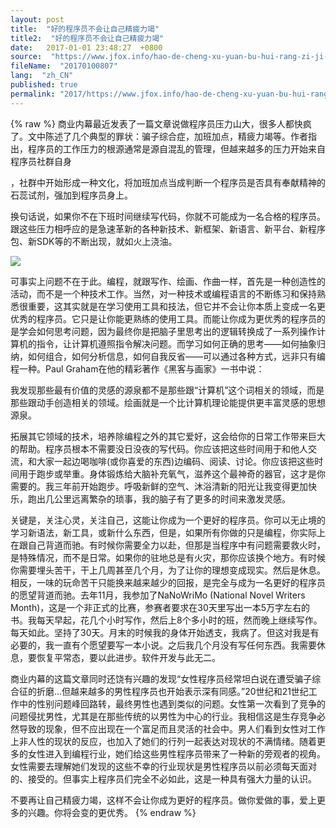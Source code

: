 ```yaml
---
layout: post
title:  "好的程序员不会让自己精疲力竭"
title2:  "好的程序员不会让自己精疲力竭"
date:   2017-01-01 23:48:27  +0800
source:  "https://www.jfox.info/hao-de-cheng-xu-yuan-bu-hui-rang-zi-ji-jing-pi-li-jie.html"
fileName:  "20170100807"
lang:  "zh_CN"
published: true
permalink: "2017/https://www.jfox.info/hao-de-cheng-xu-yuan-bu-hui-rang-zi-ji-jing-pi-li-jie.html"
---
```

{% raw %}
商业内幕最近发表了一篇文章说做程序员压力山大，很多人都快疯了。文中陈述了几个典型的罪状：骗子综合症，加班加点，精疲力竭等。作者指出，程序员的工作压力的根源通常是源自混乱的管理，但越来越多的压力开始来自程序员社群自身

，社群中开始形成一种文化，将加班加点当成判断一个程序员是否具有奉献精神的石蕊试剂，强加到程序员身上。

换句话说，如果你不在下班时间继续写代码，你就不可能成为一名合格的程序员。跟这些压力相呼应的是急速革新的各种新技术、新框架、新语言、新平台、新程序包、新SDK等的不断出现，就如火上浇油。

![](/wp-content/uploads/2015/12/93041400063552.jpg)

可事实上问题不在于此。编程，就跟写作、绘画、作曲一样，首先是一种创造性的活动，而不是一个种技术工作。当然，对一种技术或编程语言的不断练习和保持熟悉很重要，这其实就是在学习使用工具和技法，但它并不会让你本质上变成一名更优秀的程序员。它只是让你能更熟练的使用工具。而能让你成为更优秀的程序员的是学会如何思考问题，因为最终你是把脑子里思考出的逻辑转换成了一系列操作计算机的指令，让计算机遵照指令解决问题。而学习如何正确的思考——如何抽象归纳，如何组合，如何分析信息，如何自我反省——可以通过各种方式，远非只有编程一种。Paul Graham在他的精彩著作《黑客与画家》一书中说：

我发现那些最有价值的灵感的源泉都不是那些跟“计算机”这个词相关的领域，而是那些跟动手创造相关的领域。绘画就是一个比计算机理论能提供更丰富灵感的思想源泉。

拓展其它领域的技术，培养除编程之外的其它爱好，这会给你的日常工作带来巨大的帮助。程序员根本不需要没日没夜的写代码。你应该把这些时间用于和他人交流，和大家一起边喝咖啡(或你喜爱的东西)边编码、阅读、讨论。你应该把这些时间用于跑步或举重。身体锻炼给大脑补充氧气，滋养这个最神奇的器官，这才是你需要的。我三年前开始跑步。呼吸新鲜的空气、沐浴清新的阳光让我变得更加快乐，跑出几公里远离繁杂的琐事，我的脑子有了更多的时间来激发灵感。

关键是，关注心灵，关注自己，这能让你成为一个更好的程序员。你可以无止境的学习新语法，新工具，或新什么东西，但是，如果所有你做的只是编程，你实际上在跟自己背道而驰。有时候你需要全力以赴，但那是当程序中有问题需要救火时，是特殊情况，而不是日常。如果你的驻地总是有火灾，那你应该换个地方。有时候你需要埋头苦干，干上几周甚至几个月，为了让你的理想变成现实。然后是休息。相反，一味的玩命苦干只能换来越来越少的回报，是完全与成为一名更好的程序员的愿望背道而驰。去年11月，我参加了NaNoWriMo (National Novel Writers Month)，这是一个非正式的比赛，参赛者要求在30天里写出一本5万字左右的书。我每天早起，花几个小时写作，然后上8个多小时的班，然而晚上继续写作。每天如此。坚持了30天。月末的时候我的身体开始透支，我病了。但这对我是有必要的，我一直有个愿望要写一本小说。之后我几个月没有写任何东西。我需要休息，要恢复平常态，要以此进步。软件开发与此无二。

商业内幕的这篇文章同时还饶有兴趣的发现“女性程序员经常坦白说在遭受骗子综合征的折磨…但越来越多的男性程序员也开始表示深有同感。”20世纪和21世纪工作中的性别问题峰回路转，最终男性也遇到类似的问题。女性第一次看到了竞争的问题侵扰男性，尤其是在那些传统的以男性为中心的行业。我相信这是生存竞争必然导致的现象，但不应出现在一个富足而且灵活的社会中。男人们看到女性对工作上非人性的现状的反应，也加入了她们的行列一起表达对现状的不满情绪。随着更多的女性进入到编程行业，她们给这些男性程序员带来了一种新的旁观者的视角。女性需要去理解她们发现的这些不幸的行业现状是男性程序员以前必须每天面对的、接受的。但事实上程序员们完全不必如此，这是一种具有强大力量的认识。

不要再让自己精疲力竭，这样不会让你成为更好的程序员。做你爱做的事，爱上更多的兴趣。你将会变的更优秀。
{% endraw %}
